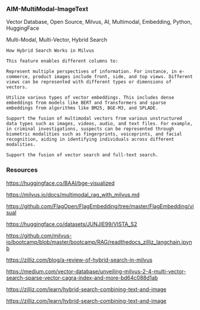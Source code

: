 ### AIM-MultiModal-ImageText
Vector Database, Open Source, Milvus, AI, Multimodal, Embedding, Python, HuggingFace

Multi-Modal, Multi-Vector, Hybrid Search


````
How Hybrid Search Works in Milvus

This feature enables different columns to:

Represent multiple perspectives of information. For instance, in e-commerce, product images include front, side, and top views. Different views can be represented with different types or dimensions of vectors.

Utilize various types of vector embeddings. This includes dense embeddings from models like BERT and Transformers and sparse embeddings from algorithms like BM25, BGE-M3, and SPLADE.

Support the fusion of multimodal vectors from various unstructured data types such as images, videos, audio, and text files. For example, in criminal investigations, suspects can be represented through biometric modalities such as fingerprints, voiceprints, and facial recognition, aiding in identifying individuals across different modalities.

Support the fusion of vector search and full-text search.

````



### Resources

https://huggingface.co/BAAI/bge-visualized

https://milvus.io/docs/multimodal_rag_with_milvus.md

https://github.com/FlagOpen/FlagEmbedding/tree/master/FlagEmbedding/visual

https://huggingface.co/datasets/JUNJIE99/VISTA_S2

https://github.com/milvus-io/bootcamp/blob/master/bootcamp/RAG/readthedocs_zilliz_langchain.ipynb

https://zilliz.com/blog/a-review-of-hybrid-search-in-milvus

https://medium.com/vector-database/unveiling-milvus-2-4-multi-vector-search-sparse-vector-cagra-index-and-more-bd64c088d1ab

https://zilliz.com/learn/hybrid-search-combining-text-and-image



https://zilliz.com/learn/hybrid-search-combining-text-and-image

